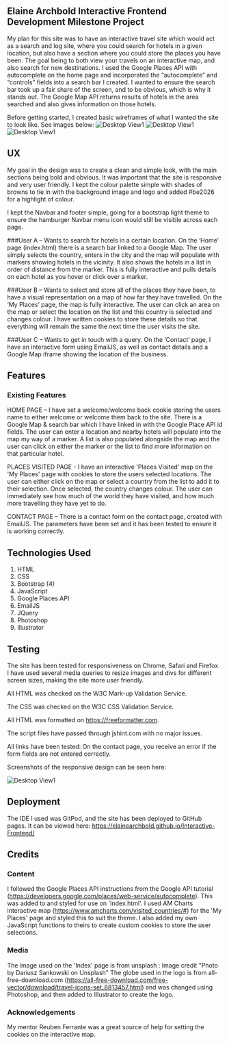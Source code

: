 ## Elaine Archbold Interactive Frontend Development Milestone Project

My plan for this site was to have an interactive travel site which would act as a search and log site, where you could search for hotels in a given location, but also have a section where you could store the places you have been. The goal being to both view your travels on an interactive map, and also search for new destinations.
I used the Google Places API with autocomplete on the home page and incorporated the “autocomplete” and “controls” fields into a search bar I created. I wanted to ensure the search bar took up a fair share of the screen, and to be obvious, which is why it stands out. The Google Map API returns results of hotels in the area searched and also gives information on those hotels.

Before getting started, I created basic wireframes of what I wanted the site to look like. See images below:
![Desktop View1](assets/images/IndexMockUp.png)
![Desktop View1](assets/images/MyPlacesMockup.png)
![Desktop View1](assets/images/ContactMockup.png)

## UX

My goal in the design was to create a clean and simple look, with the main sections being bold and obvious. It was important that the site is responsive and very user friendly. I kept the colour palette simple with shades of browns to tie in with the background image and logo and added #be2026 for a highlight of colour.

I kept the Navbar and footer simple, going for a bootstrap light theme to ensure the hamburger Navbar menu icon would still be visible across each page.

###User A – Wants to search for hotels in a certain location. On the ‘Home’ page (index.html) there is a search bar linked to a Google Map. The user simply selects the country, enters in the city and the map will populate with markers showing hotels in the vicinity. It also shows the hotels in a list in order of distance from the marker. This is fully interactive and pulls details on each hotel as you hover or click over a marker.

###User B – Wants to select and store all of the places they have been, to have a visual representation on a map of how far they have travelled. On the ‘My Places’ page, the map is fully interactive. The user can click an area on the map or select the location on the list and this country is selected and changes colour. I have written cookies to store these details so that everything will remain the same the next time the user visits the site.

###User C – Wants to get in touch with a query. On the ‘Contact’ page, I have an interactive form using EmailJS, as well as contact details and a Google Map iframe showing the location of the business.

## Features
### Existing Features
HOME PAGE – I have set a welcome/welcome back cookie storing the users name to either welcome or welcome them back to the site. 
There is a Google Map & search bar which I have linked in with the Google Place API id fields. The user can enter a location and nearby hotels will populate into the map my way of a marker. A list is also populated alongside the map and the user can click on either the marker or the list to find more information on that particular hotel.

PLACES VISITED PAGE - I have an interactive 'Places Visited' map on the 'My Places' page with cookies to store the users selected locations. The user can either click on the map or select a country from the list to add it to their selection. Once selected, the country changes colour. The user can immediately see how much of the world they have visited, and how much more travelling they have yet to do.

CONTACT PAGE – There is a contact form on the contact page, created with EmailJS. The parameters have been set and it has been tested to ensure it is working correctly. 


## Technologies Used
1. HTML 
2. CSS
3. Bootstrap (4)
4. JavaScript
5. Google Places API
6. EmailJS
7. JQuery
8. Photoshop 
9. Illustrator


## Testing
The site has been tested for responsiveness on Chrome, Safari and Firefox. I have used several media queries to resize images and divs for different screen sizes, making the site more user friendly.

All HTML was checked on the W3C Mark-up Validation Service.

The CSS was checked on the W3C CSS Validation Service.

All HTML was formatted on https://freeformatter.com.

The script files have passed through jshint.com with no major issues.

All links have been tested:
On the contact page, you receive an error if the form fields are not entered correctly.

Screenshots of the responsive design can be seen here:

![Desktop View1](assets/images/design.jpg)

## Deployment
The IDE I used was GitPod, and the site has been deployed to GitHub pages. It can be viewed here: https://elainearchbold.github.io/Interactive-Frontend/

## Credits
### Content
I followed the Google Places API instructions from the Google API tutorial (https://developers.google.com/places/web-service/autocomplete). This was added to and styled for use on 'Index.html'.
I used AM Charts interactive map (https://www.amcharts.com/visited_countries/#) for the 'My Places' page and styled this to suit the theme. I also added my own JavaScript functions to theirs to create custom cookies to store the user selections. 


### Media
The image used on the 'Index' page is from unsplash : Image credit "Photo by Dariusz Sankowski on Unsplash"
The globe used in the logo is from all-free-download.com (https://all-free-download.com/free-vector/download/travel-icons-set_6813457.html) and was changed using Photoshop, and then added to Illustrator to create the logo. 

### Acknowledgements
My mentor Reuben Ferrante was a great source of help for setting the cookies on the interactive map.
